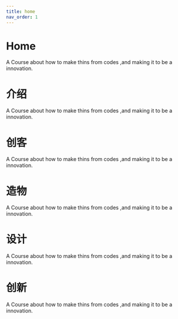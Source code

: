 ```yaml
---
title: home
nav_order: 1
---
```


# Home
A Course about how to make thins from codes ,and making it to be a innovation.

# 介绍
A Course about how to make thins from codes ,and making it to be a innovation.

# 创客
A Course about how to make thins from codes ,and making it to be a innovation.

# 造物
A Course about how to make thins from codes ,and making it to be a innovation.

# 设计
A Course about how to make thins from codes ,and making it to be a innovation.

# 创新
A Course about how to make thins from codes ,and making it to be a innovation.
